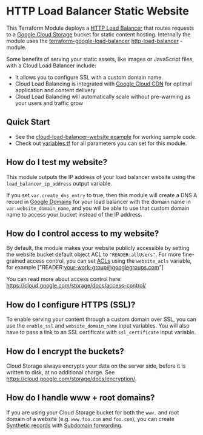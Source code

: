 # HTTP Load Balancer Static Website

This Terraform Module deploys a [HTTP Load Balancer](https://cloud.google.com/load-balancing/docs/https/) that routes requests to a [Google Cloud Storage](https://cloud.google.com/storage/) bucket for static content hosting. Internally the module uses the [terraform-google-load-balancer](https://github.com/gruntwork-io/terraform-google-load-balancer) [http-load-balancer](https://github.com/gruntwork-io/terraform-google-load-balancer/tree/master/modules/http-load-balancer) -module.

Some benefits of serving your static assets, like images or JavaScript files, with a Cloud Load Balancer include:

* It allows you to configure SSL with a custom domain name.
* Cloud Load Balancing is integrated with [Google Cloud CDN](https://cloud.google.com/cdn/) for optimal application and content delivery
* Cloud Load Balancing will automatically scale without pre-warming as your users and traffic grow



## Quick Start

* See the [cloud-load-balancer-website example](/examples/cloud-load-balancer-static-website) for working sample code.
* Check out [variables.tf](variables.tf) for all parameters you can set for this module.



## How do I test my website?

This module outputs the IP address of your load balancer website using the `load_balancer_ip_address` output variable.

If you set `var.create_dns_entry` to true, then this module will create a DNS A record in [Google Domains](https://domains.google/#/) 
for your load balancer with the domain name in `var.website_domain_name`, and you will 
be able to use that custom domain name to access your bucket instead of the IP address.




## How do I control access to my website?

By default, the module makes your website publicly accessible by setting the website bucket default object ACL to `"READER:allUsers"`. For more fine-grained access control, you can set [ACLs](https://cloud.google.com/storage/docs/access-control/lists) using the `website_acls`  variable, for example ["READER:your-work-group@googlegroups.com"]  

You can read more about access control here: https://cloud.google.com/storage/docs/access-control/




## How do I configure HTTPS (SSL)?

To enable serving your content through a custom domain over SSL, you can use the `enable_ssl` and `website_domain_name` input variables. You will also have to pass a link to an SSL certificate with `ssl_certificate` input variable.  




## How do I encrypt the buckets?

Cloud Storage always encrypts your data on the server side, before it is written to disk, at no additional charge. See https://cloud.google.com/storage/docs/encryption/.



## How do I handle www + root domains?

If you are using your Cloud Storage bucket for both the `www.` and root domain of a website (e.g. `www.foo.com` and `foo.com`),
you can create [Synthetic records](https://support.google.com/domains/answer/6069273?hl=en) with [Subdomain forwarding](https://support.google.com/domains/answer/6072198).